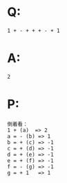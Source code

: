 # Q:
    1 + - + + + - + 1
# A:
    2
# P:
    倒着看：
    1 + (a)  => 2
    a = - (b) => 1
    b = + (c) => -1
    c = + (d) => -1
    d = + (e) => -1
    e = + (f) => -1
    f = - (g) => -1
    g = + 1   => 1